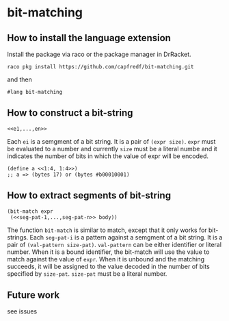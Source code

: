 # bit-matching

## How to install the language extension
Install the package via raco or the package manager in DrRacket.
```
raco pkg install https://github.com/capfredf/bit-matching.git
```
and then 
```
#lang bit-matching
```

## How to construct a bit-string
``` Racket
<<e1,...,en>>
```
Each `ei` is a semgment of a bit string. It is a pair of `(expr size)`. `expr` must be evaluated to a number and currently `size` must be a literal numbe and it indicates the number of bits in which the value of expr will be encoded.

```
(define a <<1:4, 1:4>>)
;; a => (bytes 17) or (bytes #b00010001)
```

## How to extract segments of bit-string
``` Racket
(bit-match expr
 (<<seg-pat-1,...,seg-pat-n>> body))
```
The function `bit-match` is similar to match, except that it only works for bit-strings.
Each `seg-pat-i` is a pattern against a semgment of a bit string. It is a pair of `(val-pattern size-pat)`. `val-pattern` can be either identifier or literal number. When it is a bound identifier, the bit-match will use the value to match against the value of `expr`. When it is unbound and the matching succeeds, it will be assigned to the value decoded in the number of bits specified by `size-pat`. 
`size-pat` must be a literal number.

## Future work
see issues
